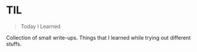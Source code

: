 # TIL
> Today I Learned 

Collection of small write-ups. Things that I learned while trying out different stuffs.
